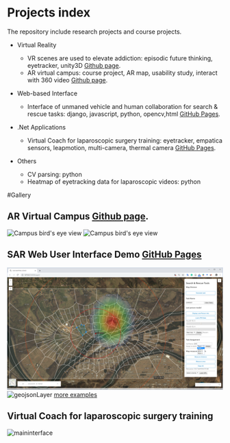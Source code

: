 # Projects index
The repository include research projects and course projects.
- Virtual Reality
	- VR scenes are used to elevate addiction: episodic future thinking, eyetracker, unity3D [Github page](https://github.com/wtianzi/AutonoeticStudy).
	- AR virtual campus: course project, AR map, usability study, interact with 360 video [Github page](https://github.com/wtianzi/ARVirtualCampus).

- Web-based Interface
	- Interface of unmaned vehicle and human collaboration for search & rescue tasks: django, javascript, python, opencv,html [GitHub Pages](https://github.com/wtianzi/SARWeb/tree/watershed).

- .Net Applications
	- Virtual Coach for laparoscopic surgery training: eyetracker, empatica sensors, leapmotion, multi-camera, thermal camera [GitHub Pages](https://github.com/wtianzi/VirtualCoach_Multicam).


- Others
	- CV parsing: python
	- Heatmap of eyetracking data for laparoscopic videos: python


#Gallery

## AR Virtual Campus [Github page](https://github.com/wtianzi/ARVirtualCampus).
![Campus bird's eye view](https://github.com/wtianzi/ARVirtualCampus/blob/master/example/giphy(1).gif)
![Campus bird's eye view](https://github.com/wtianzi/ARVirtualCampus/blob/master/example/giphy(2).gif)

## SAR Web User Interface Demo [GitHub Pages](https://github.com/wtianzi/SARWeb)
![Web interface](https://github.com/wtianzi/SARWeb/blob/watershed/screen/step6_assign_teams.png)
![geojsonLayer](https://github.com/wtianzi/SARWeb/blob/master/screen/heatmap_esri.png)
[more examples](https://github.com/wtianzi/SARWeb/blob/master/screen/)

## Virtual Coach for laparoscopic surgery training
![maininterface](https://github.com/wtianzi/VirtualCoach_Multicam/blob/master/screen/mainwindow.png)
